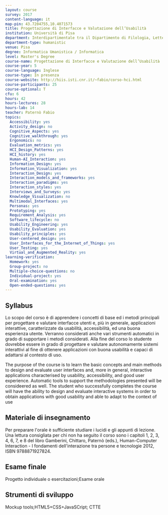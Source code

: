 ```yaml
---
layout: course
survey: 2017
content-language: it
map-pin: 43.7204755,10.4071573
title: Progettazione di Interfacce e Valutazione dell’Usabilità
institution: Università di Pisa
department: Interdipartimentale tra il Dipartimento di Filologia, Letteratura e Linguistica ed il Dipartimento di Informatica
department-type: humanistic
venue: Pisa
degree: Informatica Umanistica / Informatica
level: Master's Degree
course-name: Progettazione di Interfacce e Valutazione dell’Usabilità
course-year: 5
course-language: Inglese
course-type: In presenza
course-website: http://hiis.isti.cnr.it/~fabio/corso-hci.html
course-participants: 25
course-optional: T
cfu: 6
hours: 42
hours-lectures: 28
hours-lab: 14
teacher: Paternò Fabio
topics: 
  Accessibility: yes 
  Activity_design: no 
  Cognitive_Aspects: yes 
  Cognitive_walkthrough: yes 
  Ergonomics: no 
  Evaluation_metrics: yes 
  HCI_Design_Patterns: yes 
  HCI_history: yes 
  Human-AI_Interaction: yes 
  Information_Design: yes 
  Information_Visualization: yes 
  Interaction_Design: yes 
  Interaction_models_and_frameworks: yes 
  Interaction_paradigms: yes 
  Interaction_styles: yes 
  Interviews_and_Surveys: yes 
  Knowledge_Visualization: no 
  Multimodal_Interfaces: yes 
  Personas: yes 
  Prototyping: yes 
  Requirement_Analysis: yes 
  Software_lifecycle: no 
  Usability_Engineering: yes 
  Usability_Evaluation: yes 
  Usability_principles: yes 
  User-centered_design: yes 
  User_Interfaces_for_the_Internet_of_Things: yes 
  User_Testing: yes 
  Virtual_and_Augmented_Reality: yes 
learning-verification: 
  Homework: yes 
  Group-project: no 
  Multiple-choice-questions: no 
  Individual-project: yes 
  Oral-examination: yes 
  Open-ended-questions: yes 
---
```



## Syllabus 
Lo scopo del corso è di apprendere i concetti di base ed i metodi principali per progettare e valutare interfacce utenti e, più in generale, applicazioni interattive, caratterizzate da usabilità, accessibilità, ed una buona esperienza utente. Verranno considerati anche vari strumenti automatici in grado di supportare i metodi considerati. Alla fine del corso lo studente dovrebbe essere in grado di progettare e valutare autonomamente sistemi interattivi al fine di ottenere applicazioni con buona usabilità e capaci di adattarsi al contesto di uso.

The purpose of the course is to learn the basic concepts and main methods to design and evaluate user interfaces and, more in general, interactive applications characterised by usability, accessibility, and good user experience. Automatic tools to support the methodologies presented will be consideered as well. The student who successfully completes the course will have the ability to design and evaluate interactive systems in order to obtain applications with good usability and able to adapt to the context of use

## Materiale di insegnamento 
Per preparare l'orale è sufficiente studiare i lucidi e gli appunti di lezione. Una lettura consigliata per chi non ha seguito il corso sono i capitoli 1, 2, 3, 4, 6, 7, e 8 del libro Gamberini, Chittaro, Paternò (eds.), Human-Computer Interaction - I fondamenti dell'interazione tra persone e tecnologie 2012, ISBN 9788871927824.

## Esame finale 
Progetto individuale o esercitazioni;Esame orale

## Strumenti di sviluppo 
Mockup tools;HTML5+CSS+JavaSCript; CTTE 
